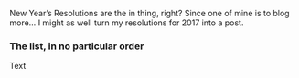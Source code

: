New Year’s Resolutions are the in thing, right? Since one of mine is to blog
more… I might as well turn my resolutions for 2017 into a post.

### The list, in no particular order

Text
